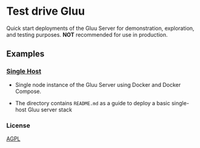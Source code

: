 # Test drive Gluu    

Quick start deployments of the Gluu Server for demonstration, exploration, and testing purposes. **NOT** recommended for use in production. 

## Examples

### [Single Host](./single-host/)

- Single node instance of the Gluu Server using Docker and Docker Compose. 

- The directory contains `README.md` as a guide to deploy a basic single-host Gluu server stack

### License

[AGPL](./single-host/LICENSE/)
